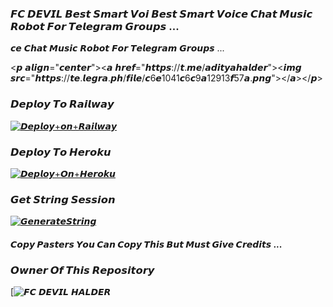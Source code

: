 ### 𝙁𝘾 𝘿𝙀𝙑𝙄𝙇 𝘽𝙚𝙨𝙩 𝙎𝙢𝙖𝙧𝙩 𝙑𝙤𝙞 𝘽𝙚𝙨𝙩 𝙎𝙢𝙖𝙧𝙩 𝙑𝙤𝙞𝙘𝙚 𝘾𝙝𝙖𝙩 𝙈𝙪𝙨𝙞𝙘 𝙍𝙤𝙗𝙤𝙩 𝙁𝙤𝙧 𝙏𝙚𝙡𝙚𝙜𝙧𝙖𝙢 𝙂𝙧𝙤𝙪𝙥𝙨 ...


𝙘𝙚 𝘾𝙝𝙖𝙩 𝙈𝙪𝙨𝙞𝙘 𝙍𝙤𝙗𝙤𝙩 𝙁𝙤𝙧 𝙏𝙚𝙡𝙚𝙜𝙧𝙖𝙢 𝙂𝙧𝙤𝙪𝙥𝙨 ...


<𝙥 𝙖𝙡𝙞𝙜𝙣="𝙘𝙚𝙣𝙩𝙚𝙧"><𝙖 𝙝𝙧𝙚𝙛="𝙝𝙩𝙩𝙥𝙨://𝙩.𝙢𝙚/𝙖𝙙𝙞𝙩𝙮𝙖𝙝𝙖𝙡𝙙𝙚𝙧"><𝙞𝙢𝙜 𝙨𝙧𝙘="𝙝𝙩𝙩𝙥𝙨://𝙩𝙚.𝙡𝙚𝙜𝙧𝙖.𝙥𝙝/𝙛𝙞𝙡𝙚/𝙘6𝙚1041𝙘6𝙘9𝙖12913𝙛57𝙖.𝙥𝙣𝙜"></𝙖></𝙥>




### 𝘿𝙚𝙥𝙡𝙤𝙮 𝙏𝙤 𝙍𝙖𝙞𝙡𝙬𝙖𝙮

[![𝘿𝙚𝙥𝙡𝙤𝙮+𝙤𝙣+𝙍𝙖𝙞𝙡𝙬𝙖𝙮](𝙝𝙩𝙩𝙥𝙨://𝙧𝙖𝙞𝙡𝙬𝙖𝙮.𝙖𝙥𝙥/𝙗𝙪𝙩𝙩𝙤𝙣.𝙨𝙫𝙜)](𝙝𝙩𝙩𝙥𝙨://𝙧𝙖𝙞𝙡𝙬𝙖𝙮.𝙖𝙥𝙥/𝙣𝙚𝙬/𝙩𝙚𝙢𝙥𝙡𝙖𝙩𝙚?𝙩𝙚𝙢𝙥𝙡𝙖𝙩𝙚=https://github.com/devilxdereor/DEVILXMUSIC/blob/main/cache/cache/cache/callsmusic/callsmusic/queues/config.py)


### 𝘿𝙚𝙥𝙡𝙤𝙮 𝙏𝙤 𝙃𝙚𝙧𝙤𝙠𝙪

[![𝘿𝙚𝙥𝙡𝙤𝙮+𝙊𝙣+𝙃𝙚𝙧𝙤𝙠𝙪](𝙝𝙩𝙩𝙥𝙨://𝙬𝙬𝙬.𝙝𝙚𝙧𝙤𝙠𝙪𝙘𝙙𝙣.𝙘𝙤𝙢/𝙙𝙚𝙥𝙡𝙤𝙮/𝙗𝙪𝙩𝙩𝙤𝙣.𝙨𝙫𝙜)](𝙝𝙩𝙩𝙥𝙨://𝙝𝙚𝙧𝙤𝙠𝙪.𝙘𝙤𝙢/𝙙𝙚𝙥𝙡𝙤𝙮?𝙩𝙚𝙢𝙥𝙡𝙖𝙩𝙚=https://github.com/devilxdereor/DEVILXMUSIC)



### 𝙂𝙚𝙩 𝙎𝙩𝙧𝙞𝙣𝙜 𝙎𝙚𝙨𝙨𝙞𝙤𝙣

[![𝙂𝙚𝙣𝙚𝙧𝙖𝙩𝙚𝙎𝙩𝙧𝙞𝙣𝙜](𝙝𝙩𝙩𝙥𝙨://𝙞𝙢𝙜.𝙨𝙝𝙞𝙚𝙡𝙙𝙨.𝙞𝙤/𝙗𝙖𝙙𝙜𝙚/𝙧𝙚𝙥𝙡.𝙞𝙩-𝙜𝙚𝙣𝙚𝙧𝙖𝙩𝙚𝙎𝙩𝙧𝙞𝙣𝙜-𝙮𝙚𝙡𝙡𝙤𝙬𝙜𝙧𝙚𝙚𝙣)](𝙝𝙩𝙩𝙥𝙨://𝙧𝙚𝙥𝙡𝙞𝙩.𝙘𝙤𝙢/@𝘼𝙙𝙞𝙩𝙮𝙖𝙃𝙖𝙡𝙙𝙚𝙧/𝙎𝙩𝙧𝙞𝙣𝙜𝙎𝙚𝙨𝙨𝙞𝙤𝙣)



#### 𝘾𝙤𝙥𝙮 𝙋𝙖𝙨𝙩𝙚𝙧𝙨 𝙔𝙤𝙪 𝘾𝙖𝙣 𝘾𝙤𝙥𝙮 𝙏𝙝𝙞𝙨 𝘽𝙪𝙩 𝙈𝙪𝙨𝙩 𝙂𝙞𝙫𝙚 𝘾𝙧𝙚𝙙𝙞𝙩𝙨 ...

### 𝙊𝙬𝙣𝙚𝙧 𝙊𝙛 𝙏𝙝𝙞𝙨 𝙍𝙚𝙥𝙤𝙨𝙞𝙩𝙤𝙧𝙮
[![𝙁𝘾 𝘿𝙀𝙑𝙄𝙇 𝙃𝘼𝙇𝘿𝙀𝙍](https://te.legra.ph/file/28bbff430f11b87f300df.png)
